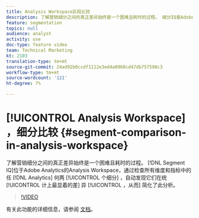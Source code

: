 ```yaml
---
title: Analysis Workspace区段比较
description: 了解营销细分之间的真正差异始终是一个困难且耗时的过程。 细分IQ是Adobe AnalyticsAnalysis Workspace州的一部分，它通过检查所有维度和指标中的任意两个Analytics细分来自动发现其最显着的统计差异，从而简化了此分析。
feature: segmentation
topics: null
audience: analyst
activity: use
doc-type: feature video
team: Technical Marketing
kt: 2103
translation-type: tm+mt
source-git-commit: 24ad92b0ccdf1112e3ed4a0968cd47db757598c3
workflow-type: tm+mt
source-wordcount: '121'
ht-degree: 7%

---
```



# [!UICONTROL Analysis Workspace] ，细分比较 {#segment-comparison-in-analysis-workspace}

了解营销细分之间的真正差异始终是一个困难且耗时的过程。 [!DNL Segment IQ]位于Adobe Analytics的Analysis Workspace，通过检查所有维度和指标中的任 [!DNL Analytics] 何两 [!UICONTROL 个细分] ，自动发现它们在统 [!UICONTROL 计上最显着的差] 异 [!UICONTROL ，从而] 简化了此分析。

>[!VIDEO](https://video.tv.adobe.com/v/23976/?quality=12)

有关此功能的详细信息，请参阅 [文档](https://marketing.adobe.com/resources/help/zh_CN/analytics/analysis-workspace/segment-comparison.html)。
